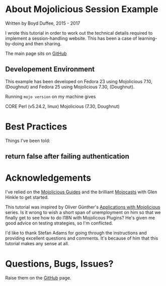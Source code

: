 # About Mojolicious Session Example

Written by Boyd Duffee, 2015 - 2017

I wrote this tutorial in order to work out the technical
details required to implement a session-handling website.
This has been a case of learning-by-doing and then sharing.

The main page sits on 
[GitHub](https://github.com/duffee/Mojolicious_session_example/)

## Developement Environment

This example has been developed on 
Fedora 23 using Mojolicious 7.10, (Doughnut) and
Fedora 25 using Mojolicious 7.30, (Doughnut).

Running ```mojo version``` on my machine gives

 CORE
  Perl        (v5.24.2, linux)
  Mojolicious (7.30, Doughnut)


# Best Practices

Things I've been told:

## return false after failing authentication


# Acknowledgements

I've relied on the [Mojolicious Guides](http://mojolicious.org/perldoc) 
and the brilliant [Mojocasts](http://mojocasts.com/e1) with Glen Hinkle to get started.

This tutorial was inspired by Oliver G&uuml;nther's 
[Applications with Mojolicious](http://oliverguenther.de/2014/04/applications-with-mojolicious-part-one-introduction/)
series.  Is it wrong to wish a short span of unemployment on him so that we finally get to see
how to do I18N with Mojolicous Plugins?  He's given me good advice on testing strategies, so I'm conflicted.

I'd like to thank Stefan Adams for going through the instructions and providing
excellent questions and comments.  It's because of him that this tutorial makes any sense at all.


# Questions, Bugs, Issues?

Raise them on the [GitHub](https://github.com/duffee/Mojolicious_session_example/) page.
